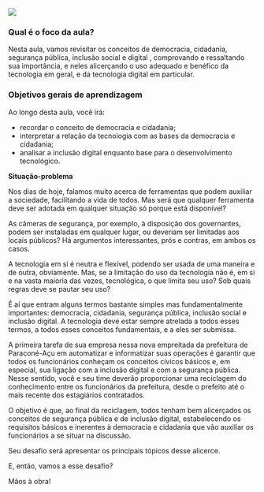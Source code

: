 [![](https://ampli-images.s3.amazonaws.com/production/fa9d88be-26e5-448c-ae31-156dd843d085/original)](https://ampli-images.s3.amazonaws.com/production/fa9d88be-26e5-448c-ae31-156dd843d085/original)

### **Qual é o foco da aula?**

Nesta aula, vamos revisitar os conceitos de democracia, cidadania, segurança pública, inclusão social e digital , comprovando e ressaltando sua importância, e neles alicerçando o uso adequado e benéfico da tecnologia em geral, e da tecnologia digital em particular.

### **Objetivos gerais de aprendizagem**

Ao longo desta aula, você irá:

- recordar o conceito de democracia e cidadania;
- interpretar a relação da tecnologia com as bases da democracia e cidadania;
- analisar a inclusão digital enquanto base para o desenvolvimento tecnológico.

**Situação-problema**

Nos dias de hoje, falamos muito acerca de ferramentas que podem auxiliar a sociedade, facilitando a vida de todos. Mas será que qualquer ferramenta deve ser adotada em qualquer situação só porque está disponível?

As câmeras de segurança, por exemplo, à disposição dos governantes, podem ser instaladas em qualquer lugar, ou deveriam ser limitadas aos locais públicos? Há argumentos interessantes, prós e contras, em ambos os casos.

A tecnologia em si é neutra e flexível, podendo ser usada de uma maneira e de outra, obviamente. Mas, se a limitação do uso da tecnologia não é, em si e na vasta maioria das vezes, tecnológica, o que limita seu uso? Sob quais regras deve se pautar seu uso?

É aí que entram alguns termos bastante simples mas fundamentalmente importantes: democracia, cidadania, segurança pública, inclusão social e inclusão digital. A tecnologia deve estar sempre atrelada a todos esses termos, a todos esses conceitos fundamentais, e a eles ser submissa.

A primeira tarefa de sua empresa nessa nova empreitada da prefeitura de Paraconé-Açu em automatizar e informatizar suas operações é garantir que todos os funcionários conheçam os conceitos cívicos básicos e, em especial, sua ligação com a inclusão digital e com a segurança pública. Nesse sentido, você e seu time deverão proporcionar uma reciclagem do conhecimento entre os funcionários da prefeitura, desde o prefeito até o mais recente dos estagiários contratados.

O objetivo é que, ao final da reciclagem, todos tenham bem alicerçados os conceitos de segurança pública e de inclusão digital, estabelecendo os requisitos básicos e inerentes à democracia e cidadania que vão auxiliar os funcionários a se situar na discussão.

Seu desafio será apresentar os principais tópicos desse alicerce.

E, então, vamos a esse desafio?

Mãos à obra!